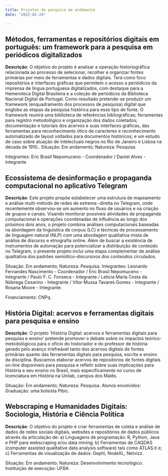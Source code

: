 ```yaml
---
title: Projetos de pesquisa em andamento
date: "2022-02-24"

---
```

## Métodos, ferramentas e repositórios digitais em português: um framework para a pesquisa em periódicos digitalizados

**Descrição**: O objetivo do projeto é analisar a operação historiográfica relacionada ao processo de selecionar, recolher e organizar fontes primárias por meio de ferramentas e dados digitais. Terá como foco repositórios e interfaces gráficas que permitem o acesso a periódicos da imprensa de língua portuguesa digitalizados, com destaque para a Hemeroteca Digital Brasileira e a coleção de periódicos da Biblioteca Nacional Digital de Portugal. Como resultado pretende-se produzir um framework (enquadramento dos processos de pesquisa) digital que englobe as etapas da pesquisa histórica para esse tipo de fonte. O framework reunirá uma biblioteca de referências bibliográficas; ferramentas para registro metodológico e organização dos dados coletados; documentação e tutoriais dos acervos e suas interfaces gráficas, das ferramentas para reconhecimento ótico de caracteres e reconhecimento automatizado de layout voltados para documentos históricos; e um estudo de caso sobre atuação de intelectuais negros no Rio de Janeiro e Lisboa na década de 1910..
Situação: Em andamento; Natureza: Pesquisa.

Integrantes: Eric Brasil Nepomuceno - Coordenador / Daniel Alves - Integrante

## Ecossistema de desinformação e propaganda computacional no aplicativo Telegram

**Descrição**: Este projeto propõe estabelecer uma estrutura de mapeamento e análise multi-método de redes de extrema -direita no Telegram, onde recentemente observou-se um aumento no fluxo de usuários e na criação de grupos e canais. Visando monitorar possíveis atividades de propaganda computacional e operações coordenadas de influência ao longo dos próximos dois anos, o projeto combina análises computacionais baseadas na abordagem da linguística de corpus (LC) e técnicas de processamento de linguagem natural (NLP) com uma abordagem qualitativa mista de análise de discurso e etnografia online. Além de buscar a existência de instrumentos de automação para potencializar a distribuição de conteúdo no Telegram, o presente projeto inclui uma etapa complementar de análise qualitativa dos padrões semiótico-discursivos dos conteúdos circulados.

Situação: Em andamento; Natureza: Pesquisa.
Integrantes: Leonardo Fernandes Nascimento - Coordenador / Eric Brasil Nepomuceno - Integrante / Paulo F. C. Fonseca - Integrante / Leticia Maria Costa da Nóbrega Cesarino - Integrante / Vítor Mussa Tavares Gomes - Integrante / Rosana Moore - Integrante.

Financiamento: CNPq.

## História Digital: acervos e ferramentas digitais para pesquisa e ensino

**Descrição**: O projeto 'História Digital: acervos e ferramentas digitais para pesquisa e ensino' pretende promover o debate sobre os impactos teórico-metodológicos para o ofício do historiador e do professor de história gerado pelo avanço irrefreável tanto dos acervos digitais de fontes primárias quanto das ferramentas digitais para pesquisa, escrita e ensino da disciplina. Buscamos elaborar acervos de repositórios de fontes digitais on-line disponíveis para pesquisa e refletir sobre suas implicações para História e seu ensino no Brasil, mais especificamente no curso de licenciatura em História na Unilab, campus dos Malês.

Situação: Em andamento; Natureza: Pesquisa.
Alunos envolvidos: Graduação: uma bolsista Pibic.

## Webscraping e Humanidades Digitais: Sociologia, História e Ciência Política

**Descrição**: O objetivo do projeto é criar ferramentas de coleta e análise de dados de redes sociais digitais, websites e repositórios de dados públicos através da articulação de: a) Linguagens de programação: R, Python, Java e PHP para webscraping e/ou data mining; b) Ferramentas de CAQDAS (computer assisted qualitative data analysis software) tais como ATLAS.ti e; c) Ferramentas de visualização de dados: Gephi, NodeXL, Netvizz.

Situação: Em andamento; Natureza: Desenvolvimento tecnológico.
Instituição de execução: UFBA